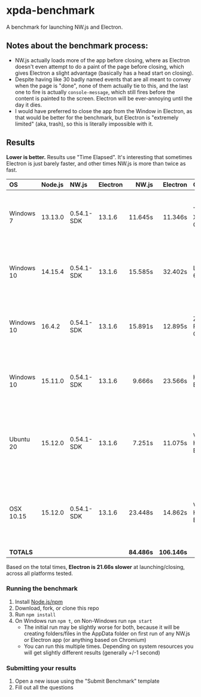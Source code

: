 
# xpda-benchmark

A benchmark for launching NW.js and Electron.


## Notes about the benchmark process:

* NW.js actually loads more of the app before closing, where as Electron doesn't even attempt to do a paint of the page before closing, which gives Electron a slight advantage (basically has a head start on closing).
* Despite having like 30 badly named events that are all meant to convey when the page is "done", none of them actually tie to this, and the last one to fire is actually `console-message`, which still fires before the content is painted to the screen. Electron will be ever-annoying until the day it dies.
* I would have preferred to close the app from the Window in Electron, as that would be better for the benchmark, but Electron is "extremely limited" (aka, trash), so this is literally impossible with it.


## Results

**Lower is better.** Results use "Time Elapsed". It's interesting that sometimes Electron is just barely faster, and other times NW.js is more than twice as fast.

**OS**     | **Node.js** | **NW.js**  | **Electron** | **NW.js** | **Electron** | **Computer**        | **RAM** | **CPU**
:--        | :--         | :--        | :--          |      --:  |        --:   | :--                 | --:     | :--
Windows 7  | 13.13.0     | 0.54.1-SDK | 13.1.6       |  11.645s  |    11.346s   | Thinkpad X1 Carbon  | 16 GB   | Intel Core i7-6600U CPU @ 2.60GHz (2.70 GHz)
Windows 10 | 14.15.4     | 0.54.1-SDK | 13.1.6       |  15.585s  |    32.402s   | Latitude 6430u      | 16 GB   | Intel Core i7-3687U CPU @ 2.10GHz (2.60 GHz)
Windows 10 | 16.4.2      | 0.54.1-SDK | 13.1.6       |  15.891s  |    12.895s   | ZBook Firefly 15 G7 | 32 GB   | Intel Core i7-10610U CPU @ 1.80GHz (2.30 GHz)
Windows 10 | 15.11.0     | 0.54.1-SDK | 13.1.6       |   9.666s  |    23.566s   | Home Built PC       | 32 GB   | Intel Core i7-6700K CPU @ 4.00GHz (4.00 GHz)
Ubuntu 20  | 15.12.0     | 0.54.1-SDK | 13.1.6       |   7.251s  |    11.075s   | VM on Home Built PC |  8 GB   | Intel Core i7-6700K CPU @ 4.00GHz (4.00 GHz) (4/8 cores)
OSX 10.15  | 15.12.0     | 0.54.1-SDK | 13.1.6       |  23.448s  |    14.862s   | VM on Home Built PC |  8 GB   | Intel Core i7-6700K CPU @ 4.00GHz (4.00 GHz) (4/8 cores)
**TOTALS** |             |            |              |**84.486s**| **106.146s** |                     |         |

Based on the total times, **Electron is 21.66s slower** at launching/closing, across all platforms tested.


### Running the benchmark

1. Install [Node.js/npm](https://nodejs.org)
1. Download, fork, or clone this repo
1. Run `npm install`
1. On Windows run `npm t`, on Non-Windows run `npm start`
   * The initial run may be slightly worse for both, because it will be creating folders/files in the AppData folder on first run of any NW.js or Electron app (or anything based on Chromium)
   * You can run this multiple times. Depending on system resources you will get slightly different results (generally +/-1 second) 


### Submitting your results

1. Open a new issue using the "Submit Benchmark" template
1. Fill out all the questions

